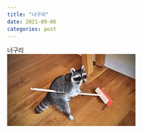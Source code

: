 ```yaml
---
title: "너구리"
date: 2021-09-06
categories: post
---
```

너구리 <br>
<img src="/assets/image/KakaoTalk_20190313_203125409.jpg" title="너구리" alt="너구리"/>
